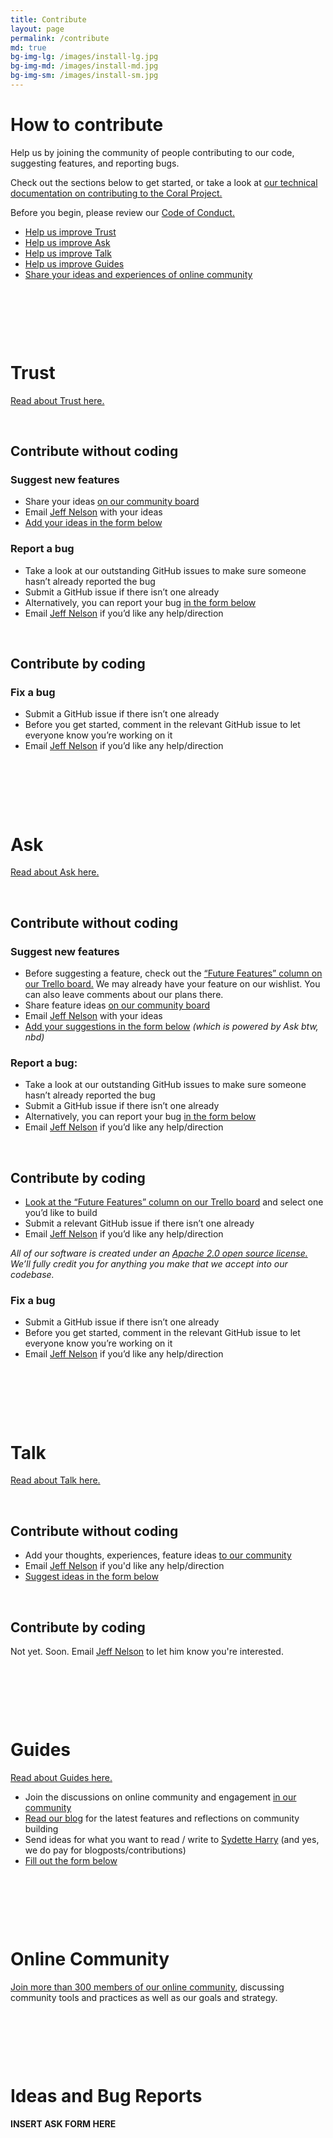 ```yaml
---
title: Contribute
layout: page
permalink: /contribute
md: true
bg-img-lg: /images/install-lg.jpg
bg-img-md: /images/install-md.jpg
bg-img-sm: /images/install-sm.jpg
---
```


# How to contribute

Help us by joining the community of people contributing to our code, suggesting features, and reporting bugs. 

Check out the sections below to get started, or take a look at [our technical documentation on contributing to the Coral Project.](http://coralprojectdocs.herokuapp.com/contribute/)

Before you begin, please review our [Code of Conduct.](code-of-conduct.html)

* [Help us improve Trust](#trust)
* [Help us improve Ask](#ask)
* [Help us improve Talk](#talk) 
* [Help us improve Guides](#guides)
* [Share your ideas and experiences of online community](#online-community)

&nbsp; 

&nbsp; 

&nbsp; 

# Trust 

[Read about Trust here.](/products/trust.html)

&nbsp; 

## Contribute without coding

### Suggest new features

* Share your ideas [on our community board](https://community.coralproject.net/c/the-coral-project/product-trust)
* Email [Jeff Nelson](mailto:jeff@mozillafoundation.org) with your ideas 
* [Add your ideas in the form below](#ideas-and-bug-reports)

### Report a bug

* Take a look at our outstanding GitHub issues to make sure someone hasn’t already reported the bug
* Submit a GitHub issue if there isn’t one already
* Alternatively, you can report your bug [in the form below](#ideas-and-bug-reports)
* Email [Jeff Nelson](mailto:jeff@mozillafoundation.org) if you’d like any help/direction

&nbsp; 
&nbsp; 

## Contribute by coding

### Fix a bug

* Submit a GitHub issue if there isn’t one already
* Before you get started, comment in the relevant GitHub issue to let everyone know you’re working on it
* Email [Jeff Nelson](mailto:jeff@mozillafoundation.org) if you’d like any help/direction



&nbsp; 

&nbsp; 

&nbsp; 



# Ask

[Read about Ask here.](/products/ask.html)

&nbsp; 

## Contribute without coding

### Suggest new features

* Before suggesting a feature, check out the [“Future Features” column on our Trello board.](http://trello.com/b/hAtt6ujX/ask) We may already have your feature on our wishlist. You can also leave comments about our plans there.
* Share feature ideas [on our community board](https://community.coralproject.net/c/the-coral-project/product-trust)
* Email [Jeff Nelson](mailto:jeff@mozillafoundation.org) with your ideas 
* [Add your suggestions in the form below](#ideas-and-bug-reports) *(which is powered by Ask btw, nbd)*


### Report a bug:

* Take a look at our outstanding GitHub issues to make sure someone hasn’t already reported the bug
* Submit a GitHub issue if there isn’t one already
* Alternatively, you can report your bug [in the form below](#ideas-and-bug-reports)
* Email [Jeff Nelson](mailto:jeff@mozillafoundation.org) if you’d like any help/direction


&nbsp; 
&nbsp; 


## Contribute by coding

* [Look at the “Future Features” column on our Trello board](http://trello.com/b/hAtt6ujX/ask) and select one you’d like to build
* Submit a relevant GitHub issue if there isn’t one already
* Email [Jeff Nelson](mailto:jeff@mozillafoundation.org) if you’d like any help/direction

*All of our software is created under an [Apache 2.0 open source license.](http://www.apache.org/licenses/LICENSE-2.0) We’ll fully credit you for anything you make that we accept into our codebase.*


### Fix a bug

* Submit a GitHub issue if there isn’t one already
* Before you get started, comment in the relevant GitHub issue to let everyone know you’re working on it
* Email [Jeff Nelson](mailto:jeff@mozillafoundation.org) if you’d like any help/direction




&nbsp; 

&nbsp; 

&nbsp; 


# Talk

[Read about Talk here.](/products/talk.html)

&nbsp; 

## Contribute without coding

* Add your thoughts, experiences, feature ideas [to our community](https://community.coralproject.net/c/the-coral-project/product-talk) 
* Email [Jeff Nelson](mailto:jeff@mozillafoundation.org) if you'd like any help/direction
* [Suggest ideas in the form below](#ideas-and-bug-reports)

&nbsp; 
&nbsp; 


## Contribute by coding

Not yet. Soon. Email [Jeff Nelson](mailto:jeff@mozillafoundation.org) to let him know you're interested. 



&nbsp; 

&nbsp; 

&nbsp; 

# Guides

[Read about Guides here.](/products/guides.html)

* Join the discussions on online community and engagement [in our community](https://community.coralproject.net)
* [Read our blog](https://blog.coralproject.net) for the latest features and reflections on community building
* Send ideas for what you want to read / write to [Sydette Harry](mailto:sydette@mozillafoundation.org) (and yes, we do pay for blogposts/contributions)
* [Fill out the form below](#ideas-and-bug-reports)


&nbsp; 

&nbsp; 

&nbsp; 


# Online Community

[Join more than 300 members of our online community](https://community.coralproject.net), discussing community tools and practices as well as our goals and strategy. 


&nbsp; 

&nbsp; 

&nbsp; 

# Ideas and Bug Reports

**INSERT ASK FORM HERE**
